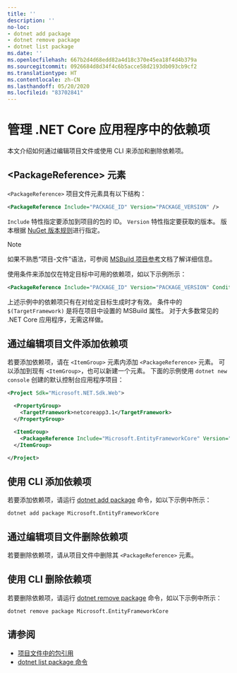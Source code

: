 ```yaml
---
title: ''
description: ''
no-loc:
- dotnet add package
- dotnet remove package
- dotnet list package
ms.date: ''
ms.openlocfilehash: 667b2d4d68edd82a4d18c370e45ea18f4d4b379a
ms.sourcegitcommit: 0926684d8d34f4c6b5acce58d2193db093cb9cf2
ms.translationtype: HT
ms.contentlocale: zh-CN
ms.lasthandoff: 05/20/2020
ms.locfileid: "83702841"
---
```

# <a name="manage-dependencies-in-net-core-applications"></a>管理 .NET Core 应用程序中的依赖项

本文介绍如何通过编辑项目文件或使用 CLI 来添加和删除依赖项。

## <a name="the-packagereference-element"></a>\<PackageReference> 元素

`<PackageReference>` 项目文件元素具有以下结构：

```xml
<PackageReference Include="PACKAGE_ID" Version="PACKAGE_VERSION" />
```

`Include` 特性指定要添加到项目的包的 ID。 `Version` 特性指定要获取的版本。 版本根据 [NuGet 版本规则](/nuget/create-packages/dependency-versions#version-ranges)进行指定。

> [!NOTE]
> 如果不熟悉“项目-文件”语法，可参阅 [MSBuild 项目参考](/visualstudio/msbuild/msbuild-project-file-schema-reference)文档了解详细信息。

使用条件来添加仅在特定目标中可用的依赖项，如以下示例所示：

```xml
<PackageReference Include="PACKAGE_ID" Version="PACKAGE_VERSION" Condition="'$(TargetFramework)' == 'netcoreapp2.1'" />
```

上述示例中的依赖项只有在对给定目标生成时才有效。 条件中的 `$(TargetFramework)` 是将在项目中设置的 MSBuild 属性。 对于大多数常见的 .NET Core 应用程序，无需这样做。

## <a name="add-a-dependency-by-editing-the-project-file"></a>通过编辑项目文件添加依赖项

若要添加依赖项，请在 `<ItemGroup>` 元素内添加 `<PackageReference>` 元素。 可以添加到现有 `<ItemGroup>`，也可以新建一个元素。 下面的示例使用 `dotnet new console` 创建的默认控制台应用程序项目：

```xml
<Project Sdk="Microsoft.NET.Sdk.Web">

  <PropertyGroup>
    <TargetFramework>netcoreapp3.1</TargetFramework>
  </PropertyGroup>

  <ItemGroup>
    <PackageReference Include="Microsoft.EntityFrameworkCore" Version="3.1.2" />
  </ItemGroup>

</Project>
```

## <a name="add-a-dependency-by-using-the-cli"></a>使用 CLI 添加依赖项

若要添加依赖项，请运行 [dotnet add package](dotnet-add-package.md) 命令，如以下示例中所示：

```dotnetcli
dotnet add package Microsoft.EntityFrameworkCore
```

## <a name="remove-a-dependency-by-editing-the-project-file"></a>通过编辑项目文件删除依赖项

若要删除依赖项，请从项目文件中删除其 `<PackageReference>` 元素。

## <a name="remove-a-dependency-by-using-the-cli"></a>使用 CLI 删除依赖项

若要删除依赖项，请运行 [dotnet remove package](dotnet-remove-package.md) 命令，如以下示例中所示：

```dotnetcli
dotnet remove package Microsoft.EntityFrameworkCore
```

## <a name="see-also"></a>请参阅

* [项目文件中的包引用](../project-sdk/msbuild-props.md#reference-properties-and-items)
* [dotnet list package 命令](dotnet-list-package.md)
